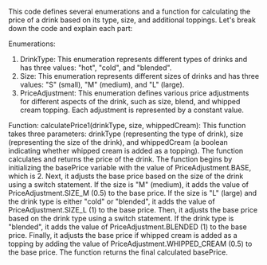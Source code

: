This code defines several enumerations and a function for calculating the price of a drink based on its type, size, and additional toppings. Let's break down the code and explain each part:

Enumerations:

1. DrinkType: This enumeration represents different types of drinks and has three values: "hot", "cold", and "blended".
2. Size: This enumeration represents different sizes of drinks and has three values: "S" (small), "M" (medium), and "L" (large).
3. PriceAdjustment: This enumeration defines various price adjustments for different aspects of the drink, such as size, blend, and whipped cream topping. Each adjustment is represented by a constant value.


Function: calculatePrice1(drinkType, size, whippedCream): This function takes three parameters: drinkType (representing the type of drink), size (representing the size of the drink), and whippedCream (a boolean indicating whether whipped cream is added as a topping). The function calculates and returns the price of the drink.
The function begins by initializing the basePrice variable with the value of PriceAdjustment.BASE, which is 2.
Next, it adjusts the base price based on the size of the drink using a switch statement. If the size is "M" (medium), it adds the value of PriceAdjustment.SIZE_M (0.5) to the base price. If the size is "L" (large) and the drink type is either "cold" or "blended", it adds the value of PriceAdjustment.SIZE_L (1) to the base price.
Then, it adjusts the base price based on the drink type using a switch statement. If the drink type is "blended", it adds the value of PriceAdjustment.BLENDED (1) to the base price.
Finally, it adjusts the base price if whipped cream is added as a topping by adding the value of PriceAdjustment.WHIPPED_CREAM (0.5) to the base price.
The function returns the final calculated basePrice.